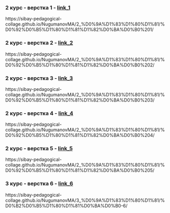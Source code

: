 <h3>2 курс - верстка 1 - <a href="https://sibay-pedagogical-collage.github.io/NugumanovMA/2_%D0%9A%D1%83%D1%80%D1%81/%D0%92%D0%B5%D1%80%D1%81%D1%82%D0%BA%D0%B0%201/">link_1</a></h3> https://sibay-pedagogical-collage.github.io/NugumanovMA/2_%D0%9A%D1%83%D1%80%D1%81/%D0%92%D0%B5%D1%80%D1%81%D1%82%D0%BA%D0%B0%201/ <br>
<h3>2 курс - верстка 2 - <a href="https://sibay-pedagogical-collage.github.io/NugumanovMA/2_%D0%9A%D1%83%D1%80%D1%81/%D0%92%D0%B5%D1%80%D1%81%D1%82%D0%BA%D0%B0%202/">link_2</a></h3> https://sibay-pedagogical-collage.github.io/NugumanovMA/2_%D0%9A%D1%83%D1%80%D1%81/%D0%92%D0%B5%D1%80%D1%81%D1%82%D0%BA%D0%B0%202/ <br>
<h3>2 курс - верстка 3 - <a href="https://sibay-pedagogical-collage.github.io/NugumanovMA/2_%D0%9A%D1%83%D1%80%D1%81/%D0%92%D0%B5%D1%80%D1%81%D1%82%D0%BA%D0%B0%203/">link_3</a></h3> https://sibay-pedagogical-collage.github.io/NugumanovMA/2_%D0%9A%D1%83%D1%80%D1%81/%D0%92%D0%B5%D1%80%D1%81%D1%82%D0%BA%D0%B0%203/ <br>
<h3>2 курс - верстка 4 - <a href="https://sibay-pedagogical-collage.github.io/NugumanovMA/2_%D0%9A%D1%83%D1%80%D1%81/%D0%92%D0%B5%D1%80%D1%81%D1%82%D0%BA%D0%B0%204/">link_4</a></h3> https://sibay-pedagogical-collage.github.io/NugumanovMA/2_%D0%9A%D1%83%D1%80%D1%81/%D0%92%D0%B5%D1%80%D1%81%D1%82%D0%BA%D0%B0%204/ <br>
<h3>2 курс - верстка 5 - <a href="https://sibay-pedagogical-collage.github.io/NugumanovMA/2_%D0%9A%D1%83%D1%80%D1%81/%D0%92%D0%B5%D1%80%D1%81%D1%82%D0%BA%D0%B0%205/">link_5</a></h3> https://sibay-pedagogical-collage.github.io/NugumanovMA/2_%D0%9A%D1%83%D1%80%D1%81/%D0%92%D0%B5%D1%80%D1%81%D1%82%D0%BA%D0%B0%205/ <br>
<h3>3 курс - верстка 6 - <a href="https://sibay-pedagogical-collage.github.io/NugumanovMA/3_%D0%9A%D1%83%D1%80%D1%81/%D0%B2%D0%B5%D1%80%D1%81%D0%BA%D0%B0-6/">link_6</a></h3> https://sibay-pedagogical-collage.github.io/NugumanovMA/3_%D0%9A%D1%83%D1%80%D1%81/%D0%B2%D0%B5%D1%80%D1%81%D0%BA%D0%B0-6/
